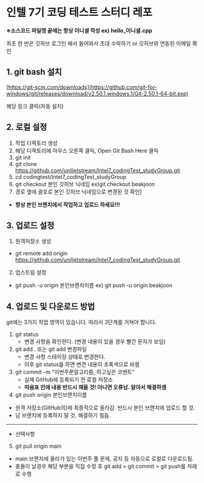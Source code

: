 # 인텔 7기 코딩 테스트 스터디 레포

**※소스코드 파일명 끝에는 항상 이니셜 작성 ex) hello_이니셜.cpp**

최초 한 번은 깃허브 로그인 해서 들어와서 초대 수락하기 or 깃허브와 연동된 이메일 확인

## 1. git bash 설치

[https://git-scm.com/downloads](https://github.com/git-for-windows/git/releases/download/v2.50.1.windows.1/Git-2.50.1-64-bit.exe)

해당 링크 클릭(자동 설치)

## 2. 로컬 설정

1. 작업 디렉토리 생성
2. 해당 디렉토리에 마우스 오른쪽 클릭, Open Git Bash Here 클릭
3. git init
4. git clone https://github.com/uniljetstream/Intel7_codingTest_studyGroup.git
5. cd codingtest/Intel7_codingTest_studyGroup
6. git checkout 본인 깃허브 닉네임
   ex)git checkout beakjoon
8. 경로 옆에 괄호로 본인 깃허브 닉네임으로 변경된 것 확인]
  - **항상 본인 브렌치에서 작업하고 업로드 하세요!!!**

## 3. 업로드 설정

1. 원격저장소 생성
  - git remote add origin https://github.com/uniljetstream/Intel7_codingTest_studyGroup.git
2. 업스트림 설정
  - git push -u origin 본인브랜치이름
    ex) git push -u origin beakjoon

## 4. 업로드 및 다운로드 방법
git에는 3가지 작업 영역이 있습니다. 따라서 3단계를 거쳐야 합니다.

1. git status
   - 변경 사항을 확인한다. (변경 내용이 있을 경우 빨간 문자가 보임)
2. git add . 또는 git add 변경파일
   - 변경 사항 스테이징 상태로 변경한다.
   - 이후 git status를 하면 변견 내용이 초록색으로 바뀜
3. git commit -m "이번주푼알고리즘, 하고싶은 코멘트"
   - 실제 GitHub에 등록되기 전 로컬 저장소
   - **따옴표 안에 내용 반드시 채울 것! 아니면 오류남. 알아서 해결하셈**
4. git push origin 본인브랜치이름
  - 원격 저장소(GitHub의)에 최종적으로 올라감. 반드시 본인 브랜치에 업로드 할 것.
  - 남 브랜치에 등록하지 말 것. 해결하기 힘듬.
---
- 선택사항
5. git pull origin main
  - main 브랜치에 올라가 있는 이번주 풀 문제, 공지 등 자동으로 로컬로 다운로드됨.
  - 충돌이 날경우 해당 부분을 직접 수정 후 git add > git commit > git push를 차례로 수행
